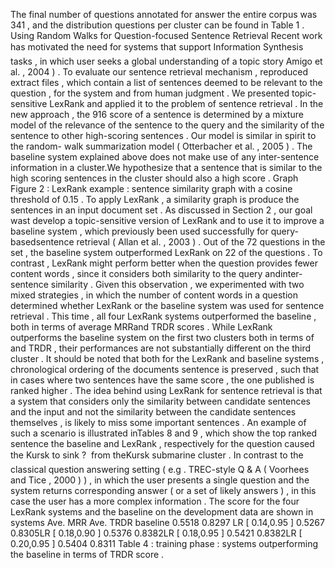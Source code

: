 The final number of questions annotated for answer the entire corpus was 341 , and the distribution questions per cluster can be found in Table 1 . 
Using Random Walks for Question-focused Sentence Retrieval
Recent work has motivated the need for systems that support Information Synthesis tasks , in which user seeks a global understanding of a topic story Amigo et al. , 2004 ) . 
To evaluate our sentence retrieval mechanism , reproduced extract files , which contain a list of sentences deemed to be relevant to the question , for the system and from human judgment . 
We presented topic-sensitive LexRank and applied it to the problem of sentence retrieval . 
In the new approach , the 916 score of a sentence is determined by a mixture model of the relevance of the sentence to the query and the similarity of the sentence to other high-scoring sentences . 
Our model is similar in spirit to the random- walk summarization model ( Otterbacher et al. , 2005 ) . 
The baseline system explained above does not make use of any inter-sentence information in a cluster.We hypothesize that a sentence that is similar to the high scoring sentences in the cluster should also a high score . 
Graph Figure 2 : LexRank example : sentence similarity graph with a cosine threshold of 0.15 . 
To apply LexRank , a similarity graph is produce the sentences in an input document set . 
As discussed in Section 2 , our goal wast develop a topic-sensitive version of LexRank and to use it to improve a baseline system , which previously been used successfully for query-basedsentence retrieval ( Allan et al. , 2003 ) . 
Out of the 72 questions in the set , the baseline system outperformed LexRank on 22 of the questions . 
To contrast , LexRank might perform better when the question provides fewer content words , since it considers both similarity to the query andinter-sentence similarity . 
Given this observation , we experimented with two mixed strategies , in which the number of content words in a question determined whether LexRank or the baseline system was used for sentence retrieval . 
This time , all four LexRank systems outperformed the baseline , both in terms of average MRRand TRDR scores . 
While LexRank outperforms the baseline system on the first two clusters both in terms of and TRDR , their performances are not substantially different on the third cluster . 
It should be noted that both for the LexRank and baseline systems , chronological ordering of the documents sentence is preserved , such that in cases where two sentences have the same score , the one published is ranked higher . 
The idea behind using LexRank for sentence retrieval is that a system that considers only the similarity between candidate sentences and the input and not the similarity between the candidate sentences themselves , is likely to miss some important sentences . 
An example of such a scenario is illustrated inTables 8 and 9 , which show the top ranked sentence the baseline and LexRank , respectively for the question caused the Kursk to sink ?  from theKursk submarine cluster . 
In contrast to the classical question answering setting ( e.g . TREC-style Q & A ( Voorhees and Tice , 2000 ) ) , in which the user presents a single question and the system returns corresponding answer ( or a set of likely answers ) , in this case the user has a more complex information . 
The score for the four LexRank systems and the baseline on the development data are shown in systems Ave. MRR Ave. TRDR baseline 0.5518 0.8297 LR [ 0.14,0.95 ] 0.5267 0.8305LR [ 0.18,0.90 ] 0.5376 0.8382LR [ 0.18,0.95 ] 0.5421 0.8382LR [ 0.20,0.95 ] 0.5404 0.8311 Table 4 : training phase : systems outperforming the baseline in terms of TRDR score . 